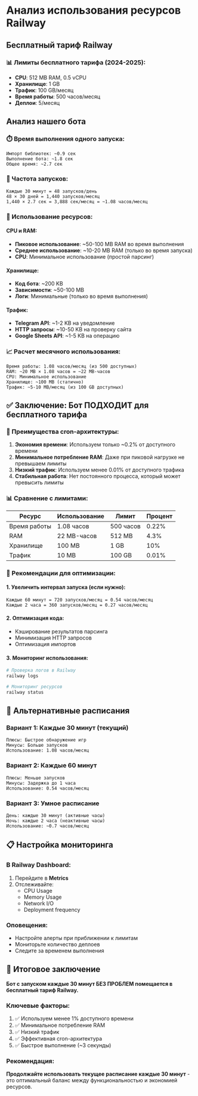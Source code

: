 # Анализ использования ресурсов Railway

## Бесплатный тариф Railway

### 📊 Лимиты бесплатного тарифа (2024-2025):

- **CPU**: 512 MB RAM, 0.5 vCPU
- **Хранилище**: 1 GB
- **Трафик**: 100 GB/месяц
- **Время работы**: 500 часов/месяц
- **Деплои**: 5/месяц

## Анализ нашего бота

### ⏱️ Время выполнения одного запуска:

```
Импорт библиотек: ~0.9 сек
Выполнение бота: ~1.8 сек
Общее время: ~2.7 сек
```

### 📅 Частота запусков:

```
Каждые 30 минут = 48 запусков/день
48 × 30 дней = 1,440 запусков/месяц
1,440 × 2.7 сек = 3,888 сек/месяц = ~1.08 часов/месяц
```

### 💾 Использование ресурсов:

#### CPU и RAM:
- **Пиковое использование**: ~50-100 MB RAM во время выполнения
- **Среднее использование**: ~10-20 MB RAM (только во время запуска)
- **CPU**: Минимальное использование (простой парсинг)

#### Хранилище:
- **Код бота**: ~200 KB
- **Зависимости**: ~50-100 MB
- **Логи**: Минимальные (только во время выполнения)

#### Трафик:
- **Telegram API**: ~1-2 KB на уведомление
- **HTTP запросы**: ~10-50 KB на проверку сайта
- **Google Sheets API**: ~1-5 KB на операцию

### 📈 Расчет месячного использования:

```
Время работы: 1.08 часов/месяц (из 500 доступных)
RAM: ~20 MB × 1.08 часов = ~22 MB-часов
CPU: Минимальное использование
Хранилище: ~100 MB (статично)
Трафик: ~5-10 MB/месяц (из 100 GB доступных)
```

## ✅ Заключение: Бот ПОДХОДИТ для бесплатного тарифа

### 🎯 Преимущества cron-архитектуры:

1. **Экономия времени**: Используем только ~0.2% от доступного времени
2. **Минимальное потребление RAM**: Даже при пиковой нагрузке не превышаем лимиты
3. **Низкий трафик**: Используем менее 0.01% от доступного трафика
4. **Стабильная работа**: Нет постоянного процесса, который может превысить лимиты

### 📊 Сравнение с лимитами:

| Ресурс | Использование | Лимит | Процент |
|--------|---------------|-------|---------|
| Время работы | 1.08 часов | 500 часов | 0.22% |
| RAM | 22 MB-часов | 512 MB | 4.3% |
| Хранилище | 100 MB | 1 GB | 10% |
| Трафик | 10 MB | 100 GB | 0.01% |

### 🚀 Рекомендации для оптимизации:

#### 1. Увеличить интервал запуска (если нужно):
```
Каждые 60 минут = 720 запусков/месяц = 0.54 часов/месяц
Каждые 2 часа = 360 запусков/месяц = 0.27 часов/месяц
```

#### 2. Оптимизация кода:
- Кэширование результатов парсинга
- Минимизация HTTP запросов
- Оптимизация импортов

#### 3. Мониторинг использования:
```bash
# Проверка логов в Railway
railway logs

# Мониторинг ресурсов
railway status
```

## 🔄 Альтернативные расписания

### Вариант 1: Каждые 30 минут (текущий)
```
Плюсы: Быстрое обнаружение игр
Минусы: Больше запусков
Использование: 1.08 часов/месяц
```

### Вариант 2: Каждые 60 минут
```
Плюсы: Меньше запусков
Минусы: Задержка до 1 часа
Использование: 0.54 часов/месяц
```

### Вариант 3: Умное расписание
```
День: каждые 30 минут (активные часы)
Ночь: каждые 2 часа (неактивные часы)
Использование: ~0.7 часов/месяц
```

## 📋 Настройка мониторинга

### В Railway Dashboard:
1. Перейдите в **Metrics**
2. Отслеживайте:
   - CPU Usage
   - Memory Usage
   - Network I/O
   - Deployment frequency

### Оповещения:
- Настройте алерты при приближении к лимитам
- Мониторьте количество деплоев
- Следите за временем выполнения

## 🎯 Итоговое заключение

**Бот с запуском каждые 30 минут БЕЗ ПРОБЛЕМ помещается в бесплатный тариф Railway.**

### Ключевые факторы:
1. ✅ Используем менее 1% доступного времени
2. ✅ Минимальное потребление RAM
3. ✅ Низкий трафик
4. ✅ Эффективная cron-архитектура
5. ✅ Быстрое выполнение (~3 секунды)

### Рекомендация:
**Продолжайте использовать текущее расписание каждые 30 минут** - это оптимальный баланс между функциональностью и экономией ресурсов.
